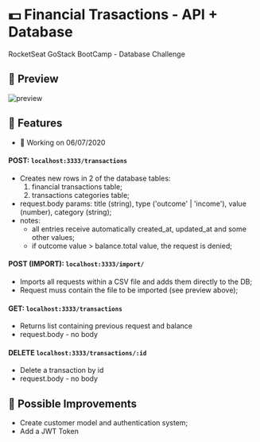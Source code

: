 # :dollar: Financial Trasactions - API + Database
RocketSeat GoStack BootCamp - Database Challenge

## :mag_right: Preview
![preview](https://github.com/GermainPereira/DB-API-Challenge/blob/master/preview-transactions-database-integration-2020-07-01.gif?raw=true)


## :star2: Features

* :calendar:	Working on 06/07/2020

#### POST: `localhost:3333/transactions`
* Creates new rows in 2 of the database tables: 
	1) financial transactions table;  
	2) transactions categories table;
* request.body params: title (string), type ('outcome' | 'income'), value (number), category (string);
* notes: 
	* all entries receive automatically created_at, updated_at and some other values;
	* if outcome value > balance.total value, the request is denied;

#### POST (IMPORT): `localhost:3333/import/`
* Imports all requests within a CSV file and adds them directly to the DB;
* Request muss contain the file to be imported (see preview above);

#### GET: `localhost:3333/transactions`
* Returns list containing previous request and balance   
* request.body - no body

#### DELETE `localhost:3333/transactions/:id`
* Delete a transaction by id
* request.body - no body


## :pencil: Possible Improvements
* Create customer model and authentication system;
* Add a JWT Token


